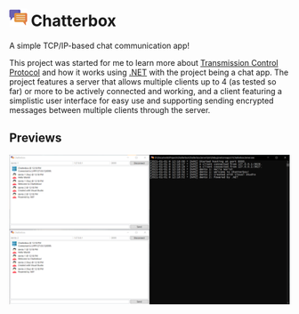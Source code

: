 # <img src="./.github/icon.png" width="32"/> Chatterbox

A simple TCP/IP-based chat communication app!

This project was started for me to learn more about [Transmission Control Protocol](https://en.wikipedia.org/wiki/Transmission_Control_Protocol) and how it works using [.NET](https://dotnet.microsoft.com) with the project being a chat app. The project features a server that allows multiple clients up to 4 (as tested so far) or more to be actively connected and working, and a client featuring a simplistic user interface for easy use and supporting sending encrypted messages between multiple clients through the server.

## Previews

![](./.github/miscellaneous/preview0.png)